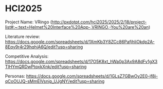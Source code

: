 # HCI2025

Project Name: VRingo (http://pxdotpt.com/hci2025/2025/2/18/project-list#:~:text=Helmet%20Interface%20App-,VRINGO,-You%20are%20an)


Literature review: https://docs.google.com/spreadsheets/d/1XmKb3Y8ZCc86PafjhliOkdp2A-8Eqy9r4r29hqhjA6Q/edit?usp=sharing

Competitive Analysis: https://docs.google.com/spreadsheets/d/17O5K8xt_hWa0p3Ax9A8dFv1gX3TlHYmQRDwPtqxkXnk/edit?usp=sharing

Personas: https://docs.google.com/spreadsheets/d/1GLsZ7GBwOy2E0-jf8i-qCoOUJQ-sMmElVsnip_UJgNY/edit?usp=sharing
